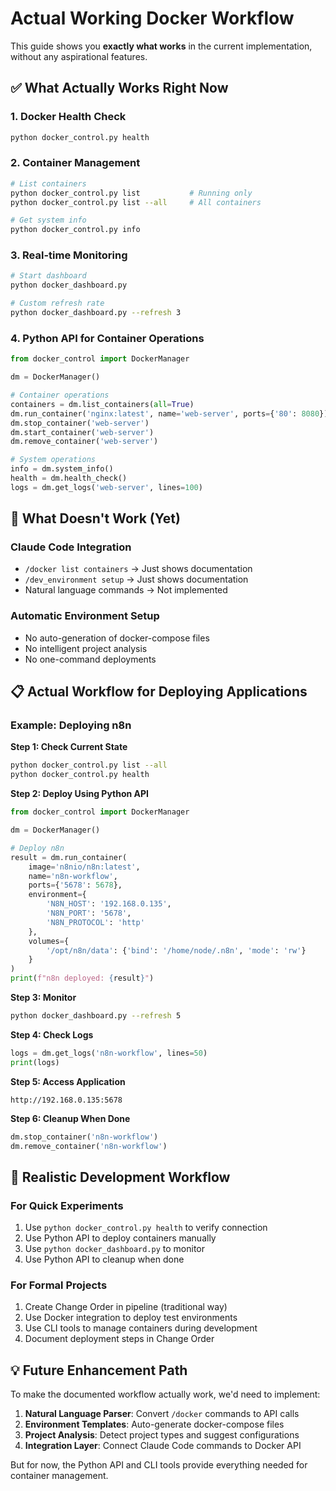 # Actual Working Docker Workflow

This guide shows you **exactly what works** in the current implementation, without any aspirational features.

## ✅ What Actually Works Right Now

### 1. Docker Health Check
```bash
python docker_control.py health
```

### 2. Container Management
```bash
# List containers
python docker_control.py list           # Running only
python docker_control.py list --all     # All containers

# Get system info
python docker_control.py info
```

### 3. Real-time Monitoring
```bash
# Start dashboard
python docker_dashboard.py

# Custom refresh rate
python docker_dashboard.py --refresh 3
```

### 4. Python API for Container Operations
```python
from docker_control import DockerManager

dm = DockerManager()

# Container operations
containers = dm.list_containers(all=True)
dm.run_container('nginx:latest', name='web-server', ports={'80': 8080})
dm.stop_container('web-server')
dm.start_container('web-server')
dm.remove_container('web-server')

# System operations
info = dm.system_info()
health = dm.health_check()
logs = dm.get_logs('web-server', lines=100)
```

## 🚫 What Doesn't Work (Yet)

### Claude Code Integration
- `/docker list containers` → Just shows documentation
- `/dev_environment setup` → Just shows documentation  
- Natural language commands → Not implemented

### Automatic Environment Setup
- No auto-generation of docker-compose files
- No intelligent project analysis
- No one-command deployments

## 📋 Actual Workflow for Deploying Applications

### Example: Deploying n8n

**Step 1: Check Current State**
```bash
python docker_control.py list --all
python docker_control.py health
```

**Step 2: Deploy Using Python API**
```python
from docker_control import DockerManager

dm = DockerManager()

# Deploy n8n
result = dm.run_container(
    image='n8nio/n8n:latest',
    name='n8n-workflow',
    ports={'5678': 5678},
    environment={
        'N8N_HOST': '192.168.0.135',
        'N8N_PORT': '5678',
        'N8N_PROTOCOL': 'http'
    },
    volumes={
        '/opt/n8n/data': {'bind': '/home/node/.n8n', 'mode': 'rw'}
    }
)
print(f"n8n deployed: {result}")
```

**Step 3: Monitor**
```bash
python docker_dashboard.py --refresh 5
```

**Step 4: Check Logs**
```python
logs = dm.get_logs('n8n-workflow', lines=50)
print(logs)
```

**Step 5: Access Application**
```
http://192.168.0.135:5678
```

**Step 6: Cleanup When Done**
```python
dm.stop_container('n8n-workflow')
dm.remove_container('n8n-workflow')
```

## 🎯 Realistic Development Workflow

### For Quick Experiments
1. Use `python docker_control.py health` to verify connection
2. Use Python API to deploy containers manually
3. Use `python docker_dashboard.py` to monitor
4. Use Python API to cleanup when done

### For Formal Projects
1. Create Change Order in pipeline (traditional way)
2. Use Docker integration to deploy test environments
3. Use CLI tools to manage containers during development
4. Document deployment steps in Change Order

## 💡 Future Enhancement Path

To make the documented workflow actually work, we'd need to implement:

1. **Natural Language Parser**: Convert `/docker` commands to API calls
2. **Environment Templates**: Auto-generate docker-compose files
3. **Project Analysis**: Detect project types and suggest configurations
4. **Integration Layer**: Connect Claude Code commands to Docker API

But for now, the Python API and CLI tools provide everything needed for container management.